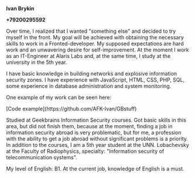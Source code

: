 **Ivan Brykin**

**+79200295592**

<p>Over time, I realized that I wanted "something else" and decided to try myself in the front. My goal will be achieved with obtaining the necessary skills to work in a Fronted-developer. My supposed expectations are hard work and an unwavering desire for self-improvement. At the moment I work as an IT-Engineer at Alaris Labs and, at the same time, I study at the university in the 5th year.</p>

<p>I have basic knowledge in building networks and explosive information security zones. I have experience with JavaScript, HTML, CSS, PHP, SQL, some experience in database administration and system monitoring.</p>

<p>One example of my work can be seen here:</p>
<p>[Code example](https://github.com/AFK-Ivan/GBstuff)</p>

<p>Studied at Geekbrains Information Security courses. Got basic skills in this area, but did not finish them, because at the moment, finding a job in information security abroad is very problematic, but for me, a profession with the ability to get a job abroad without significant problems is a priority. In addition to the courses, I am a 5th year student at the UNN. Lobachevsky at the Faculty of Radiophysics, specialty: "Information security of telecommunication systems".</p>

<p>My level of English: B1. At the current job, knowledge of English is a must.</p>

